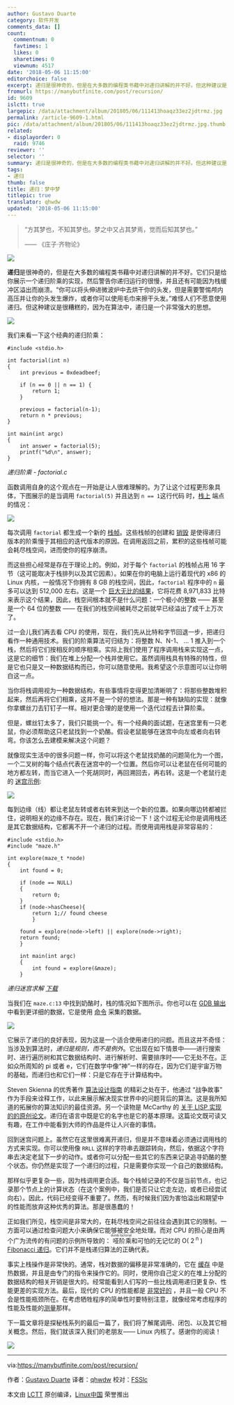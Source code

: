 ```yaml
---
author: Gustavo Duarte
category: 软件开发
comments_data: []
count:
  commentnum: 0
  favtimes: 1
  likes: 0
  sharetimes: 0
  viewnum: 4517
date: '2018-05-06 11:15:00'
editorchoice: false
excerpt: 递归是很神奇的，但是在大多数的编程类书藉中对递归讲解的并不好。但这种建议是很糟糕的，因为在算法中，递归是一个非常强大的思想。
fromurl: https://manybutfinite.com/post/recursion/
id: 9609
islctt: true
largepic: /data/attachment/album/201805/06/111413hoaqz33ez2jdtrmz.jpg
permalink: /article-9609-1.html
pic: /data/attachment/album/201805/06/111413hoaqz33ez2jdtrmz.jpg.thumb.jpg
related:
- displayorder: 0
  raid: 9746
reviewer: ''
selector: ''
summary: 递归是很神奇的，但是在大多数的编程类书藉中对递归讲解的并不好。但这种建议是很糟糕的，因为在算法中，递归是一个非常强大的思想。
tags:
- 递归
thumb: false
title: 递归：梦中梦
titlepic: true
translator: qhwdw
updated: '2018-05-06 11:15:00'
---
```



> 
> “方其梦也，不知其梦也。梦之中又占其梦焉，觉而后知其梦也。”
> 
> 
> —— 《庄子·齐物论》
> 
> 
> 


![](/data/attachment/album/201805/06/111413hoaqz33ez2jdtrmz.jpg)


**递归**是很神奇的，但是在大多数的编程类书藉中对递归讲解的并不好。它们只是给你展示一个递归阶乘的实现，然后警告你递归运行的很慢，并且还有可能因为栈缓冲区溢出而崩溃。“你可以将头伸进微波炉中去烘干你的头发，但是需要警惕颅内高压并让你的头发生爆炸，或者你可以使用毛巾来擦干头发。”难怪人们不愿意使用递归。但这种建议是很糟糕的，因为在算法中，递归是一个非常强大的思想。


![](/data/attachment/album/201805/06/111520sxgs8mjxdhj4hkjd.png)


我们来看一下这个经典的递归阶乘：



```
#include <stdio.h>

int factorial(int n)
{
    int previous = 0xdeadbeef;

    if (n == 0 || n == 1) {
        return 1;
    }

    previous = factorial(n-1);
    return n * previous;
}

int main(int argc)
{
    int answer = factorial(5);
    printf("%d\n", answer);
}

```

*递归阶乘 - factorial.c*


函数调用自身的这个观点在一开始是让人很难理解的。为了让这个过程更形象具体，下图展示的是当调用 `factorial(5)` 并且达到 `n == 1`这行代码 时，[栈上](https://github.com/gduarte/blog/blob/master/code/x86-stack/factorial-gdb-output.txt) 端点的情况：


![](/data/attachment/album/201805/06/111528hnvvhpg3itpgngwt.png)


每次调用 `factorial` 都生成一个新的 [栈帧](https://manybutfinite.com/post/journey-to-the-stack)。这些栈帧的创建和 [销毁](https://manybutfinite.com/post/epilogues-canaries-buffer-overflows/) 是使得递归版本的阶乘慢于其相应的迭代版本的原因。在调用返回之前，累积的这些栈帧可能会耗尽栈空间，进而使你的程序崩溃。


而这些担心经常是存在于理论上的。例如，对于每个 `factorial` 的栈帧占用 16 字节（这可能取决于栈排列以及其它因素）。如果在你的电脑上运行着现代的 x86 的 Linux 内核，一般情况下你拥有 8 GB 的栈空间，因此，`factorial` 程序中的 `n` 最多可以达到 512,000 左右。这是一个 [巨大无比的结果](https://gist.github.com/gduarte/9944878)，它将花费 8,971,833 比特来表示这个结果，因此，栈空间根本就不是什么问题：一个极小的整数 —— 甚至是一个 64 位的整数 —— 在我们的栈空间被耗尽之前就早已经溢出了成千上万次了。


过一会儿我们再去看 CPU 的使用，现在，我们先从比特和字节回退一步，把递归看作一种通用技术。我们的阶乘算法可归结为：将整数 N、N-1、 … 1 推入到一个栈，然后将它们按相反的顺序相乘。实际上我们使用了程序调用栈来实现这一点，这是它的细节：我们在堆上分配一个栈并使用它。虽然调用栈具有特殊的特性，但是它也只是又一种数据结构而已，你可以随意使用。我希望这个示意图可以让你明白这一点。


当你将栈调用视为一种数据结构，有些事情将变得更加清晰明了：将那些整数堆积起来，然后再将它们相乘，这并不是一个好的想法。那是一种有缺陷的实现：就像你拿螺丝刀去钉钉子一样。相对更合理的是使用一个迭代过程去计算阶乘。


但是，螺丝钉太多了，我们只能挑一个。有一个经典的面试题，在迷宫里有一只老鼠，你必须帮助这只老鼠找到一个奶酪。假设老鼠能够在迷宫中向左或者向右转弯。你该怎么去建模来解决这个问题？


就像现实生活中的很多问题一样，你可以将这个老鼠找奶酪的问题简化为一个图，一个二叉树的每个结点代表在迷宫中的一个位置。然后你可以让老鼠在任何可能的地方都左转，而当它进入一个死胡同时，再回溯回去，再右转。这是一个老鼠行走的 [迷宫示例](https://github.com/gduarte/blog/blob/master/code/x86-stack/maze.h):


![](/data/attachment/album/201805/06/111529vfx3dajfdfwg2al8.png)


每到边缘（线）都让老鼠左转或者右转来到达一个新的位置。如果向哪边转都被拦住，说明相关的边缘不存在。现在，我们来讨论一下！这个过程无论你是调用栈还是其它数据结构，它都离不开一个递归的过程。而使用调用栈是非常容易的：



```
#include <stdio.h>
#include "maze.h"

int explore(maze_t *node)
{
    int found = 0;

    if (node == NULL)
    {
        return 0;
    }
    if (node->hasCheese){
        return 1;// found cheese
        }

    found = explore(node->left) || explore(node->right);
    return found;
    }

    int main(int argc)
    {
        int found = explore(&maze);
    }

```

*递归迷宫求解 [下载](https://manybutfinite.com/code/x86-stack/maze.c)*


当我们在 `maze.c:13` 中找到奶酪时，栈的情况如下图所示。你也可以在 [GDB 输出](https://github.com/gduarte/blog/blob/master/code/x86-stack/maze-gdb-output.txt) 中看到更详细的数据，它是使用 [命令](https://github.com/gduarte/blog/blob/master/code/x86-stack/maze-gdb-commands.txt) 采集的数据。


![](/data/attachment/album/201805/06/111531flmcqtwxw26bbftw.png)


它展示了递归的良好表现，因为这是一个适合使用递归的问题。而且这并不奇怪：当涉及到算法时，*递归是规则，而不是例外*。它出现在如下情景中——进行搜索时、进行遍历树和其它数据结构时、进行解析时、需要排序时——它无处不在。正如众所周知的 pi 或者 e，它们在数学中像“神”一样的存在，因为它们是宇宙万物的基础，而递归也和它们一样：只是它存在于计算结构中。


Steven Skienna 的优秀著作 [算法设计指南](http://www.amazon.com/Algorithm-Design-Manual-Steven-Skiena/dp/1848000693/) 的精彩之处在于，他通过 “战争故事” 作为手段来诠释工作，以此来展示解决现实世界中的问题背后的算法。这是我所知道的拓展你的算法知识的最佳资源。另一个读物是 McCarthy 的 [关于 LISP 实现的的原创论文](https://github.com/papers-we-love/papers-we-love/blob/master/comp_sci_fundamentals_and_history/recursive-functions-of-symbolic-expressions-and-their-computation-by-machine-parti.pdf)。递归在语言中既是它的名字也是它的基本原理。这篇论文既可读又有趣，在工作中能看到大师的作品是件让人兴奋的事情。


回到迷宫问题上。虽然它在这里很难离开递归，但是并不意味着必须通过调用栈的方式来实现。你可以使用像 `RRLL` 这样的字符串去跟踪转向，然后，依据这个字符串去决定老鼠下一步的动作。或者你可以分配一些其它的东西来记录追寻奶酪的整个状态。你仍然是实现了一个递归的过程，只是需要你实现一个自己的数据结构。


那样似乎更复杂一些，因为栈调用更合适。每个栈帧记录的不仅是当前节点，也记录那个节点上的计算状态（在这个案例中，我们是否只让它走左边，或者已经尝试向右）。因此，代码已经变得不重要了。然而，有时候我们因为害怕溢出和期望中的性能而放弃这种优秀的算法。那是很愚蠢的！


正如我们所见，栈空间是非常大的，在耗尽栈空间之前往往会遇到其它的限制。一方面可以通过检查问题大小来确保它能够被安全地处理。而对 CPU 的担心是由两个广为流传的有问题的示例所导致的：<ruby> 哑阶乘 <rt>  dumb factorial </rt></ruby>和可怕的无记忆的 O( 2<sup> n</sup> ) [Fibonacci 递归](http://stackoverflow.com/questions/360748/computational-complexity-of-fibonacci-sequence)。它们并不是栈递归算法的正确代表。


事实上栈操作是非常快的。通常，栈对数据的偏移是非常准确的，它在 [缓存](https://manybutfinite.com/post/intel-cpu-caches/) 中是热数据，并且是由专门的指令来操作它的。同时，使用你自己定义的在堆上分配的数据结构的相关开销是很大的。经常能看到人们写的一些比栈调用递归更复杂、性能更差的实现方法。最后，现代的 CPU 的性能都是 [非常好的](https://manybutfinite.com/post/what-your-computer-does-while-you-wait/) ，并且一般 CPU 不会是性能瓶颈所在。在考虑牺牲程序的简单性时要特别注意，就像经常考虑程序的性能及性能的[测量](https://manybutfinite.com/post/performance-is-a-science)那样。


下一篇文章将是探秘栈系列的最后一篇了，我们将了解尾调用、闭包、以及其它相关概念。然后，我们就该深入我们的老朋友—— Linux 内核了。感谢你的阅读！


![](/data/attachment/album/201805/06/111532a56gcekh57zgggpe.png)




---


via:<https://manybutfinite.com/post/recursion/>


作者：[Gustavo Duarte](http://duartes.org/gustavo/blog/about/) 译者：[qhwdw](https://github.com/qhwdw) 校对：[FSSlc](https://github.com/FSSlc)


本文由 [LCTT](https://github.com/LCTT/TranslateProject) 原创编译，[Linux中国](https://linux.cn/) 荣誉推出